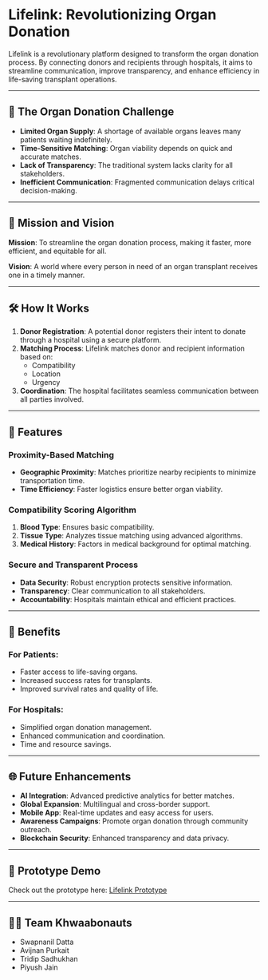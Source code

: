 # Lifelink: Revolutionizing Organ Donation

Lifelink is a revolutionary platform designed to transform the organ donation process. By connecting donors and recipients through hospitals, it aims to streamline communication, improve transparency, and enhance efficiency in life-saving transplant operations.

---

## 🚨 The Organ Donation Challenge

- **Limited Organ Supply**: A shortage of available organs leaves many patients waiting indefinitely.
- **Time-Sensitive Matching**: Organ viability depends on quick and accurate matches.
- **Lack of Transparency**: The traditional system lacks clarity for all stakeholders.
- **Inefficient Communication**: Fragmented communication delays critical decision-making.

---

## 🌟 Mission and Vision

**Mission**: To streamline the organ donation process, making it faster, more efficient, and equitable for all.

**Vision**: A world where every person in need of an organ transplant receives one in a timely manner.

---

## 🛠️ How It Works

1. **Donor Registration**: A potential donor registers their intent to donate through a hospital using a secure platform.
2. **Matching Process**: Lifelink matches donor and recipient information based on:
   - Compatibility
   - Location
   - Urgency
3. **Coordination**: The hospital facilitates seamless communication between all parties involved.

---

## 📍 Features

### Proximity-Based Matching
- **Geographic Proximity**: Matches prioritize nearby recipients to minimize transportation time.
- **Time Efficiency**: Faster logistics ensure better organ viability.

### Compatibility Scoring Algorithm
1. **Blood Type**: Ensures basic compatibility.
2. **Tissue Type**: Analyzes tissue matching using advanced algorithms.
3. **Medical History**: Factors in medical background for optimal matching.

### Secure and Transparent Process
- **Data Security**: Robust encryption protects sensitive information.
- **Transparency**: Clear communication to all stakeholders.
- **Accountability**: Hospitals maintain ethical and efficient practices.

---

## 🎉 Benefits

### For Patients:
- Faster access to life-saving organs.
- Increased success rates for transplants.
- Improved survival rates and quality of life.

### For Hospitals:
- Simplified organ donation management.
- Enhanced communication and coordination.
- Time and resource savings.

---

## 🌐 Future Enhancements

- **AI Integration**: Advanced predictive analytics for better matches.
- **Global Expansion**: Multilingual and cross-border support.
- **Mobile App**: Real-time updates and easy access for users.
- **Awareness Campaigns**: Promote organ donation through community outreach.
- **Blockchain Security**: Enhanced transparency and data privacy.

---

## 🔗 Prototype Demo

Check out the prototype here: [Lifelink Prototype](https://lifelink-6zlm.onrender.com)

---

## 👩‍💻 Team Khwaabonauts

- Swapnanil Datta  
- Avijnan Purkait  
- Tridip Sadhukhan  
- Piyush Jain